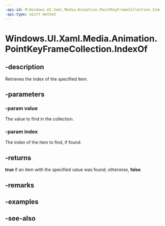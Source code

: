 ```yaml
---
-api-id: M:Windows.UI.Xaml.Media.Animation.PointKeyFrameCollection.IndexOf(Windows.UI.Xaml.Media.Animation.PointKeyFrame,System.UInt32@)
-api-type: winrt method
---
```


<!-- Method syntax
public bool IndexOf(Windows.UI.Xaml.Media.Animation.PointKeyFrame value, System.UInt32 index)
-->

# Windows.UI.Xaml.Media.Animation.PointKeyFrameCollection.IndexOf

## -description
Retrieves the index of the specified item.



## -parameters
### -param value
The value to find in the collection.

### -param index
The index of the item to find, if found.

## -returns
**true** if an item with the specified value was found; otherwise, **false**.

## -remarks

## -examples

## -see-also
